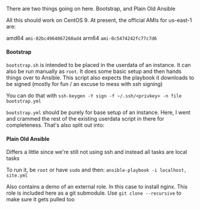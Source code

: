 There are two things going on here. Bootstrap, and Plain Old Ansible

All this should work on CentOS 9. At present, the official AMIs for us-east-1 are:

amd64 `ami-02bc4964067260ad4`
arm64 `ami-0c5474242fc77c7d6`

#### Bootstrap
`bootstrap.sh` is intended to be placed in the userdata of an instance. It can also be run manually as `root`. It does some basic setup and then hands things over to Ansible. This script also expects the playbook it downloads to be signed (mostly for fun / an excuse to mess with ssh signing)

You can do that with `ssh-keygen -Y sign -f ~/.ssh/<privkey> -n file bootstrap.yml`

`bootstrap.yml` should be purely for base setup of an instance. Here, I went and crammed the rest of the existing userdata script in there for completeness. That's also split out into:

#### Plain Old Ansible
Differs a little since we're still not using ssh and instead all tasks are local tasks

To run it, be `root` or have `sudo` and then: `ansible-playbook -i localhost, site.yml`

Also contains a demo of an external role. In this case to install nginx. This role is included here as a git submodule. Use `git clone --recursive` to make sure it gets pulled too